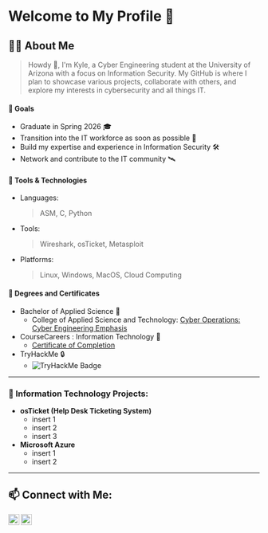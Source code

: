 # Welcome to My Profile 🦉
## 👨‍💻 About Me
> Howdy 🤠, I'm Kyle, a Cyber Engineering student at the University of Arizona with a focus on Information Security. My GitHub is where I plan to showcase various projects, collaborate with others, and explore my interests in cybersecurity and all things IT.
#### 🎯 Goals
- Graduate in Spring 2026 :mortar_board:
- Transition into the IT workforce as soon as possible 🚀
- Build my expertise and experience in Information Security 🛠️
- Network and contribute to the IT community 🛰️
#### 🧰 Tools & Technologies
- Languages: 
  > ASM, C, Python
- Tools:
  > Wireshark, osTicket, Metasploit
- Platforms:
  > Linux, Windows, MacOS, Cloud Computing
#### 🏅 Degrees and Certificates
- Bachelor of Applied Science 📜
  - College of Applied Science and Technology:
    [Cyber Operations: Cyber Engineering Emphasis](https://www.arizona.edu/degree-search/majors/cyber-operations-cyber-engineering-emphasis)
- CourseCareers : Information Technology 🔰
  - [Certificate of Completion](https://res.cloudinary.com/dgjv2owk8/image/upload/f_auto/cryolayer/cdn-prod-proxied/6633c9fd41b978fb3d6418fc%2F663a688d810159ff8dde54e8_logo-blue.svg)
- TryHackMe :lock:
  - ![TryHackMe Badge](https://tryhackme-badges.s3.amazonaws.com/KyleVersluis.png)

---

### 📂 Information Technology Projects:
- **osTicket (Help Desk Ticketing System)**
  - insert 1
  - insert 2
  - insert 3
- **Microsoft Azure**
  - insert 1
  - insert 2

---

## 📫 Connect with Me:

[<img align="left" alt="Josh | Twitter" width="22px" src="https://cdn.jsdelivr.net/npm/simple-icons@v3/icons/twitter.svg" />][twitter]
[<img align="left" alt="Josh | LinkedIn" width="22px" src="https://cdn.jsdelivr.net/npm/simple-icons@v3/icons/linkedin.svg" />][linkedin]

[twitter]: https://twitter.com/
[linkedin]: https://linkedin.com/in/



<!--
**ktalons/ktalons** is a ✨ _special_ ✨ repository because its `README.md` (this file) appears on your GitHub profile.

Here are some ideas to get you started:

- 🔭 I’m currently working on ...
- 🌱 I’m currently learning ...
- 👯 I’m looking to collaborate on ...
- 🤔 I’m looking for help with ...
- 💬 Ask me about ...
- 📫 How to reach me: ...
- 😄 Pronouns: ...
- ⚡ Fun fact: ...
-->
